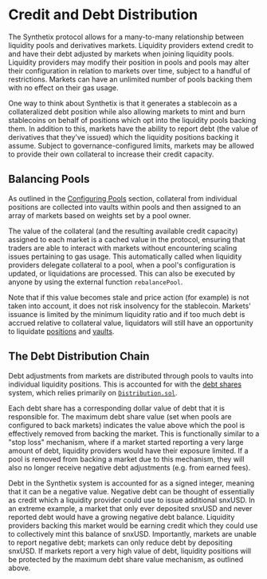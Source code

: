 # Credit and Debt Distribution

The Synthetix protocol allows for a many-to-many relationship between liquidity pools and derivatives markets. Liquidity providers extend credit to and have their debt adjusted by markets when joining liquidity pools. Liquidity providers may modify their position in pools and pools may alter their configuration in relation to markets over time, subject to a handful of restrictions. Markets can have an unlimited number of pools backing them with no effect on their gas usage.

One way to think about Synthetix is that it generates a stablecoin as a collateralized debt position while also allowing markets to mint and burn stablecoins on behalf of positions which opt into the liquidity pools backing them. In addition to this, markets have the ability to report debt (the value of derivatives that they've issued) which the liquidity positions backing it assume. Subject to governance-configured limits, markets may be allowed to provide their own collateral to increase their credit capacity.

## Balancing Pools

As outlined in the [Configuring Pools​](creating-and-configuring-pools.md#configuring-pools) section, collateral from individual positions are collected into vaults within pools and then assigned to an array of markets based on weights set by a pool owner.

The value of the collateral (and the resulting available credit capacity) assigned to each market is a cached value in the protocol, ensuring that traders are able to interact with markets without encountering scaling issues pertaining to gas usage. This automatically called when liquidity providers delegate collateral to a pool, when a pool's configuration is updated, or liquidations are processed. This can also be executed by anyone by using the external function `rebalancePool`.

Note that if this value becomes stale and price action (for example) is not taken into account, it does not risk insolvency for the stablecoin. Markets' issuance is limited by the minimum liquidity ratio and if too much debt is accrued relative to collateral value, liquidators will still have an opportunity to liquidate [positions](../for-liquidity-providers/liquidity-positions/position-liquidations.md) and [vaults](collateral-vaults/vault-liquidations.md).

## The Debt Distribution Chain

Debt adjustments from markets are distributed through pools to vaults into individual liquidity positions. This is accounted for with the [debt shares](creating-and-configuring-pools.md#debt-shares) system, which relies primarily on [`Distribution.sol`](https://github.com/Synthetixio/synthetix-v3/blob/main/protocol/synthetix/contracts/storage/Distribution.sol).

Each debt share has a corresponding dollar value of debt that it is responsible for. The maximum debt share value (set when pools are configured to back markets) indicates the value above which the pool is effectively removed from backing the market. This is functionally similar to a "stop loss" mechanism, where if a market started reporting a very large amount of debt, liquidity providers would have their exposure limited. If a pool is removed from backing a market due to this mechanism, they will also no longer receive negative debt adjustments (e.g. from earned fees).

Debt in the Synthetix system is accounted for as a signed integer, meaning that it can be a negative value. Negative debt can be thought of essentially as credit which a liquidity provider could use to issue additional snxUSD. In an extreme example, a market that only ever deposited snxUSD and never reported debt would have a growing negative debt balance. Liquidity providers backing this market would be earning credit which they could use to collectively mint this balance of snxUSD. Importantly, markets are unable to report negative debt; markets can only reduce debt by depositing snxUSD. If markets report a very high value of debt, liquidity positions will be protected by the maximum debt share value mechanism, as outlined above.


